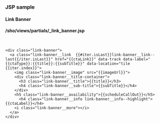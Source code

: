 
<div class="jsp-partial-annotation-container"><h3 class="jsp-partial-annotation jsp-partial-annotation--header">JSP sample</h3><h4 class="jsp-partial-annotation jsp-partial-annotation--name">Link Banner</h4><h4 class="jsp-partial-annotation jsp-partial-annotation--exports">/sho/views/partials/_link_banner.jsp</h4></div>

```


<div class="link-banner">
  <a class="link-banner__link  {{#iter.isLast}}link-banner__link--last{{/iter.isLast}}" href="{{ctaLink}}" data-track data-label="{{ctaType}}:{{title}}:{{subTitle}}" data-location="tile {{iter.index}}">
    <img class="link-banner__image" src="{{imageUrl}}">
    <div class="link-banner__title-container">
      <h3 class="link-banner__title">{{title}}</h3>
      <h4 class="link-banner__sub-title">{{subTitle}}</h4>
    </div>
    <h5 class="link-banner__availability">{{scheduleCallOut}}</h5>
      <h4 class="link-banner__info link-banner__info--highlight">{{ctaLabel}}</h4>
    <i class="link-banner__more"></i>
  </a>
</div> 
```
